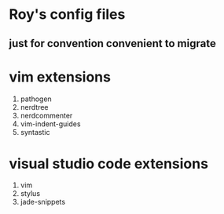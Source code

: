 Roy's config files
==================

just for convention convenient to migrate
-----------------------------------------

# vim extensions

1. pathogen
2. nerdtree
3. nerdcommenter
4. vim-indent-guides
5. syntastic

# visual studio code extensions

1. vim
2. stylus
3. jade-snippets